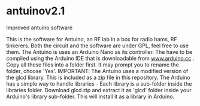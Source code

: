 # antuinov2.1
Improved antuino software

This is the software for Antuino, an RF lab in a box for radio hams, RF tinkerers. Both the circuit and the software are under GPL, feel free to use them. 
The Antuino is uses an Arduino Nano as its controller. The have to be compiled using the Arduino IDE that is downloadable from www.arduino.cc . Copy all these files into a folder first. It may prompt you to rename the folder, choose 'Yes'. 
IMPORTANT: 
The Antuino uses a modified version of the glcd library. This is included as a zip file in this repository. The Arduino has a simple way to handle libraries - Each library is a sub-folder inside the libraries folder. Download glcd.zip and extract it as 'glcd' folder inside your Arduino's library sub-folder. This will install it as a library in Arduino.
